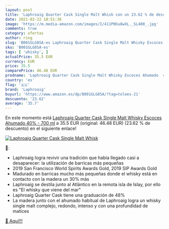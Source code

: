 ```yaml
---
layout: post
title: 'Laphroaig Quarter Cask Single Malt Whisk con un 23.62 % de descuento'
date: 2021-02-22 18:51:36
image: 'https://m.media-amazon.com/images/I/411PNSu8wXL._SL400_.jpg'
comments: true
category: ofertas
author: ring
slug: 'B001GLG8SA-es Laphroaig Quarter Cask Single Malt Whisky Escoces Ahumado...'
sku: 'B001GLG8SA-es'
tags: [ 'whisky', ]
actualPrice: 35.5 EUR
currency: EUR
price: 35.5
comparePrice: 46.48 EUR
prodname: 'Laphroaig Quarter Cask Single Malt Whisky Escoces Ahumado  40% - 700 ml'
country: 'es'
flag: '🇪🇸'
brand: 'Laphroaig'
buyurl: 'https://www.amazon.es/dp/B001GLG8SA/?tag=tolees-21'
descuento: '23.62'
average: '35.7'
---
```


En este momento está [Laphroaig Quarter Cask Single Malt Whisky Escoces Ahumado  40% - 700 ml](https://www.amazon.es/dp/B001GLG8SA/?tag=tolees-21) a 35.5 EUR (original: 46.48 EUR) (23.62 %  de descuento) en el siguiente enlace!

[![Laphroaig Quarter Cask Single Malt Whisk](https://m.media-amazon.com/images/I/411PNSu8wXL._SL400_.jpg)](https://www.amazon.es/dp/B001GLG8SA/?tag=tolees-21)

🔎:

- Laphroaig logra revivir una tradición que había llegado casi a desaparecer: la utilización de barricas más pequeñas
- 2019 San Francisco World Spirits Awards Gold, 2019 SIP Awards Gold
- Madurado en barricas mucho más pequeñas donde el whisky está en contacto con la madera un 30% más
- Laphroaig se destila junto al Atlántico en la remota isla de Islay, por ello es "El whisky que viene del mar"
- Laphroaig Quarter Cask tiene una graduación de 48%
- La madera junto con el ahumado habitual de Laphroaig logra un whisky single malt complejo, redondo, intenso y con una profundidad de matices

[🛒 Aquí!!!](https://www.amazon.es/dp/B001GLG8SA/?tag=tolees-21)
